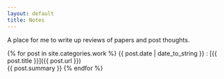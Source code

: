 ```yaml
---
layout: default
title: Notes
---
```

A place for me to write up reviews of papers and post thoughts.

{% for post in site.categories.work %}
{{ post.date | date_to_string }}
: [{{ post.title }}]({{ post.url }})  
  {{ post.summary }}
{% endfor %}
